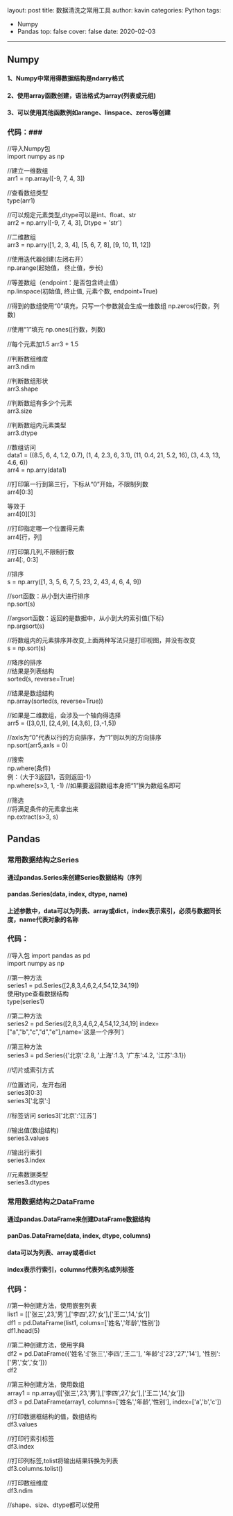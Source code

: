 layout: post
title: 数据清洗之常用工具
author: kavin
categories: Python
tags:
  - Numpy
  - Pandas
top: false
cover: false
date: 2020-02-03
---

##  Numpy  ##

####  1、Numpy中常用得数据结构是ndarry格式  ####
####  2、使用array函数创建，语法格式为array(列表或元组)  ####
####  3、可以使用其他函数例如arange、linspace、zeros等创建  ####

###  代码：###
//导入Numpy包  
import numpy as np  

//建立一维数组  
arr1 = np.array([-9, 7, 4, 3])  

//查看数组类型  
type(arr1)  

//可以规定元素类型,dtype可以是int、float、str  
arr2 = np.arry([-9, 7, 4, 3], Dtype = 'str')  

//二维数组  
arr3 = np.arry([1, 2, 3, 4], [5, 6, 7, 8], [9, 10, 11, 12])  

//使用迭代器创建(左闭右开）  
np.arange(起始值， 终止值，步长)  

//等差数组（endpoint：是否包含终止值）   
np.linspace(初始值, 终止值, 元素个数, endpoint=True)  

//得到的数组使用“0”填充，只写一个参数就会生成一维数组
np.zeros(行数，列数)  

//使用“1”填充
np.ones([行数，列数)  

//每个元素加1.5
arr3 + 1.5

//判断数组维度  
arr3.ndim

//判断数组形状  
arr3.shape

//判断数组有多少个元素  
arr3.size  

//判断数组内元素类型  
arr3.dtype

//数组访问  
data1 = ((8.5, 6, 4, 1.2, 0.7), (1, 4, 2.3, 6, 3.1), (11, 0.4, 21, 5.2, 16), (3, 4.3, 13, 4.6, 6))  
arr4 = np.arry(data1)  

//打印第一行到第三行，下标从“0”开始，不限制列数  
arr4[0:3]  

等效于  
arr4[0][3]  

//打印指定哪一个位置得元素  
arr4[行，列]  

//打印第几列,不限制行数  
arr4[:, 0:3]

//排序  
s = np.arry([1, 3, 5, 6, 7, 5, 23, 2, 43, 4, 6, 4, 9])  

//sort函数：从小到大进行排序  
np.sort(s)  

//argsort函数：返回的是数据中，从小到大的索引值(下标)  
np.argsort(s)  

//将数组内的元素排序并改变,上面两种写法只是打印视图，并没有改变  
s = np.sort(s)  

//降序的排序  
//结果是列表结构  
sorted(s, reverse=True)  

//结果是数组结构  
np.array(sorted(s, reverse=True))  

//如果是二维数组，会涉及一个轴向得选择  
arr5 = ([3,0,1], [2,4,9], [4,3,6], [3,-1,5])  

//axls为“0”代表以行的方向排序，为“1”则以列的方向排序  
np.sort(arr5,axls = 0)  

//搜索  
np.where(条件)  
例：（大于3返回1，否则返回-1）  
    np.where(s>3, 1, -1)
//如果要返回数组本身把“1”换为数组名即可  

//筛选  
//将满足条件的元素拿出来  
np.extract(s>3, s)  


##  Pandas  ##

###  常用数据结构之Series  ###

####  通过pandas.Series来创建Series数据结构（序列  ####
####  pandas.Series(data, index, dtype, name)  ####
####  上述参数中，data可以为列表、array或dict，index表示索引，必须与数据同长度，name代表对象的名称  ####

###  代码：  ###

//导入包
import pandas as pd  
import numpy as np  

//第一种方法  
series1 = pd.Series([2,8,3,4,6,2,4,54,12,34,19])  
使用type查看数据结构  
type(series1)  

//第二种方法  
series2 = pd.Series([2,8,3,4,6,2,4,54,12,34,19]   index=["a","b","c","d","e"],name='这是一个序列')  

//第三种方法  
series3 = pd.Series({'北京':2.8, '上海':1.3, '广东':4.2, '江苏':3.1})  

//切片或索引方式  

//位置访问，左开右闭  
series3[0:3]  
series3['北京':]  

//标签访问 series3['北京':'江苏']  

//输出值(数组结构)  
series3.values  

//输出行索引  
series3.index  

//元素数据类型  
series3.dtypes 

###  常用数据结构之DataFrame  ###

#### 通过pandas.DataFrame来创建DataFrame数据结构  ####
#### panDas.DataFrame(data, index, dtype, columns)  ####
#### data可以为列表、array或者dict  ####
#### index表示行索引，columns代表列名或列标签  ####

###  代码：  ###

//第一种创建方法，使用嵌套列表  
list1 = [['张三',23,'男'],['李四',27,'女'],['王二',14,'女']]  
df1 = pd.DataFrame(list1, colums=['姓名','年龄','性别'])  
df1.head(5)  

//第二种创建方法，使用字典  
df2 = pd.DataFrame({'姓名':['张三','李四','王二'], '年龄':['23','27','14'], '性别':['男','女','女']})  
df2

//第三种创建方法，使用数组  
array1 = np.array([['张三',23,'男'],['李四',27,'女'],['王二',14,'女']])  
df3 = pd.DataFrame(array1, columns=['姓名','年龄','性别'], index=['a','b','c'])  

//打印数据框结构的值，数组结构  
df3.values  

//打印行索引标签  
df3.index  

//打印列标签,tolist将输出结果转换为列表  
df3.columns.tolist()  

//打印数组维度  
df3.ndim  

//shape、size、dtype都可以使用   